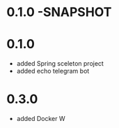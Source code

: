 # 0.1.0 -SNAPSHOT

# 0.1.0
* added Spring sceleton project
* added echo telegram bot

# 0.3.0
* added Docker W
